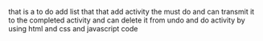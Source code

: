 that is a to do add list that that add activity the must do and
can transmit it to the completed activity and can delete it from
undo and do activity by using html and css and javascript code
